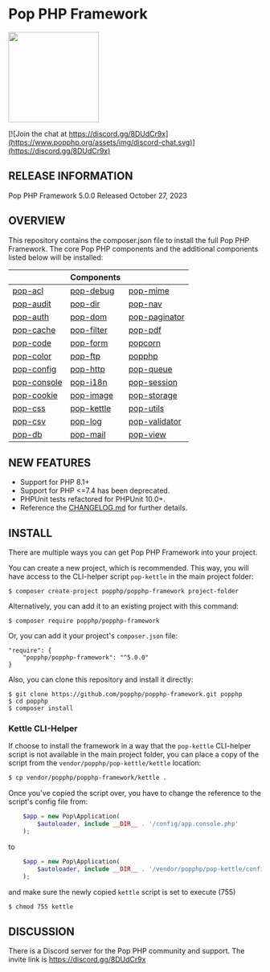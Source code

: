 Pop PHP Framework
=================

<img src="http://www.popphp.org/assets/img/pop-php-logo.png" width="180" height="180" />

[![Join the chat at https://discord.gg/8DUdCr9x](https://www.popphp.org/assets/img/discord-chat.svg)](https://discord.gg/8DUdCr9x)

RELEASE INFORMATION
-------------------
Pop PHP Framework 5.0.0
Released October 27, 2023

OVERVIEW
--------
This repository contains the composer.json file to install the full Pop PHP Framework.
The core Pop PHP components and the additional components listed below will be installed:

|                                                      | Components                                         |                                                          |
|------------------------------------------------------|----------------------------------------------------|----------------------------------------------------------|
| [pop-acl](https://github.com/popphp/pop-acl)         | [pop-debug](https://github.com/popphp/pop-debug)   | [pop-mime](https://github.com/popphp/pop-mime)           |
| [pop-audit](https://github.com/popphp/pop-audit)     | [pop-dir](https://github.com/popphp/pop-dir)       | [pop-nav](https://github.com/popphp/pop-nav)             |
| [pop-auth](https://github.com/popphp/pop-auth)       | [pop-dom](https://github.com/popphp/pop-dom)       | [pop-paginator](https://github.com/popphp/pop-paginator) |
| [pop-cache](https://github.com/popphp/pop-cache)     | [pop-filter](https://github.com/popphp/pop-filter) | [pop-pdf](https://github.com/popphp/pop-pdf)             |
| [pop-code](https://github.com/popphp/pop-code)       | [pop-form](https://github.com/popphp/pop-form)     | [popcorn](https://github.com/popphp/popcorn)             |
| [pop-color](https://github.com/popphp/pop-color)     | [pop-ftp](https://github.com/popphp/pop-ftp)       | [popphp](https://github.com/popphp/popphp)               |
| [pop-config](https://github.com/popphp/pop-config)   | [pop-http](https://github.com/popphp/pop-http)     | [pop-queue](https://github.com/popphp/pop-queue)         |
| [pop-console](https://github.com/popphp/pop-console) | [pop-i18n](https://github.com/popphp/pop-i18n)     | [pop-session](https://github.com/popphp/pop-session)     |
| [pop-cookie](https://github.com/popphp/pop-cookie)   | [pop-image](https://github.com/popphp/pop-image)   | [pop-storage](https://github.com/popphp/pop-storage)     |
| [pop-css](https://github.com/popphp/pop-css)         | [pop-kettle](https://github.com/popphp/pop-kettle) | [pop-utils](https://github.com/popphp/pop-utils)         |
| [pop-csv](https://github.com/popphp/pop-csv)         | [pop-log](https://github.com/popphp/pop-log)       | [pop-validator](https://github.com/popphp/pop-validator) |
| [pop-db](https://github.com/popphp/pop-db)           | [pop-mail](https://github.com/popphp/pop-mail)     | [pop-view](https://github.com/popphp/pop-view)           |

NEW FEATURES
------------
* Support for PHP 8.1+
* Support for PHP <=7.4 has been deprecated.
* PHPUnit tests refactored for PHPUnit 10.0+.
* Reference the [CHANGELOG.md](https://github.com/popphp/popphp-framework/blob/master/CHANGELOG.md) for further details.

INSTALL
-------
There are multiple ways you can get Pop PHP Framework into your project.

You can create a new project, which is recommended. This way, you will have
access to the CLI-helper script `pop-kettle` in the main project folder:

```console
$ composer create-project popphp/popphp-framework project-folder
```

Alternatively, you can add it to an existing project with this command:

```console
$ composer require popphp/popphp-framework
```

Or, you can add it your project's `composer.json` file:

    "require": {
        "popphp/popphp-framework": "^5.0.0"
    }

Also, you can clone this repository and install it directly:

```console
$ git clone https://github.com/popphp/popphp-framework.git popphp
$ cd popphp
$ composer install
```

### Kettle CLI-Helper

If choose to install the framework in a way that the `pop-kettle` CLI-helper
script is not available in the main project folder, you can place a copy of
the script from the `vendor/popphp/pop-kettle/kettle` location:

```bash
$ cp vendor/popphp/popphp-framework/kettle .
```
Once you've copied the script over, you have to change the reference to the script's
config file from:

```php
    $app = new Pop\Application(
        $autoloader, include __DIR__ . '/config/app.console.php'
    );
```

to

```php
    $app = new Pop\Application(
        $autoloader, include __DIR__ . '/vendor/popphp/pop-kettle/config/app.console.php'
    );
```

and make sure the newly copied `kettle` script is set to execute (755)

```bash
$ chmod 755 kettle
```

## DISCUSSION

There is a Discord server for the Pop PHP community and support. The invite link is https://discord.gg/8DUdCr9x

